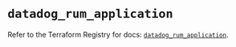 # `datadog_rum_application`

Refer to the Terraform Registry for docs: [`datadog_rum_application`](https://registry.terraform.io/providers/datadog/datadog/3.37.0/docs/resources/rum_application).
